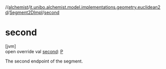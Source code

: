 //[alchemist](../../../index.md)/[it.unibo.alchemist.model.implementations.geometry.euclidean2d](../index.md)/[Segment2DImpl](index.md)/[second](second.md)

# second

[jvm]\
open override val [second](second.md): [P](index.md)

The second endpoint of the segment.
